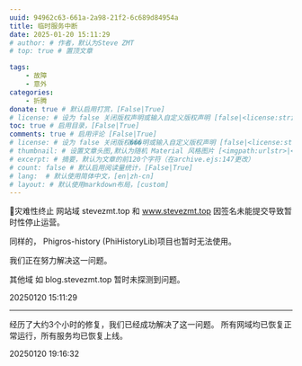 ```yaml
---
uuid: 94962c63-661a-2a98-21f2-6c689d84954a
title: 临时服务中断
date: 2025-01-20 15:11:29
# author: # 作者，默认为Steve ZMT
# top: true # 置顶文章

tags:
    - 故障
    - 意外
categories:
    - 折腾
donate: true # 默认启用打赏，[False|True]
# license: # 设为 false 关闭版权声明或输入自定义版权声明 [false|<license:string>]
toc: true # 启用目录，[False|True]
comments: true # 启用评论 [False|True]
# license: # 设为 false 关闭版权���明或输入自定义版权声明 [false|<license:string>]
# thumbnail: # 设置文章头图,默认为随机 Material 风格图片 [<imgpath:urlstr>|<none>]
# excerpt: # 摘要，默认为文章的前120个字符（在archive.ejs:147更改）
# count: false # 默认启用阅读量统计，[False|True]
# lang:  # 默认使用简体中文，[en|zh-cn]
# layout: # 默认使用markdown布局，[custom]
---
```


🛑灾难性终止
网站域 stevezmt.top 和 www.stevezmt.top 因签名未能提交导致暂时性停止运营。

<!-- more -->

同样的， Phigros-history (PhiHistoryLib)项目也暂时无法使用。

我们正在努力解决这一问题。

其他域 如 blog.stevezmt.top 暂时未探测到问题。


20250120 15:11:29

---

经历了大约3个小时的修复，我们已经成功解决了这一问题。
所有网域均已恢复正常运行，所有服务均已恢复上线。

20250120 19:16:32
